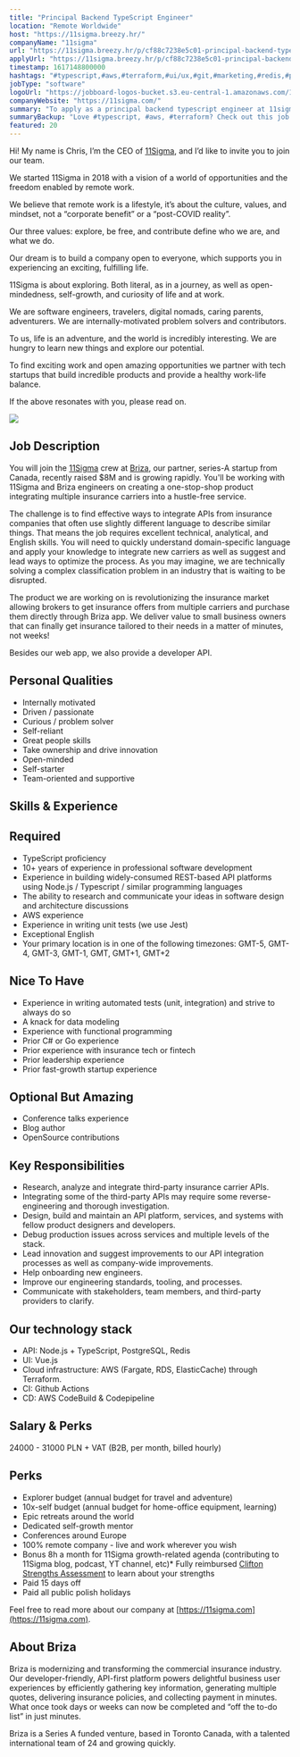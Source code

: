 ```yaml
---
title: "Principal Backend TypeScript Engineer"
location: "Remote Worldwide"
host: "https://11sigma.breezy.hr/"
companyName: "11sigma"
url: "https://11sigma.breezy.hr/p/cf88c7238e5c01-principal-backend-typescript-engineer"
applyUrl: "https://11sigma.breezy.hr/p/cf88c7238e5c01-principal-backend-typescript-engineer/apply"
timestamp: 1617148800000
hashtags: "#typescript,#aws,#terraform,#ui/ux,#git,#marketing,#redis,#postgresql,#office,#analysis"
jobType: "software"
logoUrl: "https://jobboard-logos-bucket.s3.eu-central-1.amazonaws.com/11sigma"
companyWebsite: "https://11sigma.com/"
summary: "To apply as a principal backend typescript engineer at 11sigma, you preferably need to have 10+ years of experience in professional software development."
summaryBackup: "Love #typescript, #aws, #terraform? Check out this job post!"
featured: 20
---
```


Hi! My name is Chris, I’m the CEO of [11Sigma](https://11sigma.com/), and I’d like to invite you to join our team.

We started 11Sigma in 2018 with a vision of a world of opportunities and the freedom enabled by remote work.

We believe that remote work is a lifestyle, it’s about the culture, values, and mindset, not a “corporate benefit” or a “post-COVID reality”.

Our three values: explore, be free, and contribute define who we are, and what we do.

Our dream is to build a company open to everyone, which supports you in experiencing an exciting, fulfilling life.

11Sigma is about exploring. Both literal, as in a journey, as well as open-mindedness, self-growth, and curiosity of life and at work.

We are software engineers, travelers, digital nomads, caring parents, adventurers. We are internally-motivated problem solvers and contributors.

To us, life is an adventure, and the world is incredibly interesting. We are hungry to learn new things and explore our potential.

To find exciting work and open amazing opportunities we partner with tech startups that build incredible products and provide a healthy work-life balance.

If the above resonates with you, please read on.

![](https://gallery-cdn.breezy.hr/7d73b/191120-dark-text-contained.png)

## Job Description

You will join the [11Sigma](https://11sigma.com/) crew at [Briza](http://briza.com), our partner, series-A startup from Canada, recently raised $8M and is growing rapidly. You'll be working with 11Sigma and Briza engineers on creating a one-stop-shop product integrating multiple insurance carriers into a hustle-free service.

The challenge is to find effective ways to integrate APIs from insurance companies that often use slightly different language to describe similar things. That means the job requires excellent technical, analytical, and English skills. You will need to quickly understand domain-specific language and apply your knowledge to integrate new carriers as well as suggest and lead ways to optimize the process. As you may imagine, we are technically solving a complex classification problem in an industry that is waiting to be disrupted.

The product we are working on is revolutionizing the insurance market allowing brokers to get insurance offers from multiple carriers and purchase them directly through Briza app. We deliver value to small business owners that can finally get insurance tailored to their needs in a matter of minutes, not weeks!

Besides our web app, we also provide a developer API.

## Personal Qualities

*   Internally motivated
*   Driven / passionate
*   Curious / problem solver
*   Self-reliant
*   Great people skills
*   Take ownership and drive innovation
*   Open-minded
*   Self-starter
*   Team-oriented and supportive

## Skills & Experience

## Required

*   TypeScript proficiency
*   10+ years of experience in professional software development
*   Experience in building widely-consumed REST-based API platforms using Node.js / Typescript / similar programming languages
*   The ability to research and communicate your ideas in software design and architecture discussions
*   AWS experience
*   Experience in writing unit tests (we use Jest)
*   Exceptional English
*   Your primary location is in one of the following timezones: GMT-5, GMT-4, GMT-3, GMT-1, GMT, GMT+1, GMT+2

## Nice To Have

*   Experience in writing automated tests (unit, integration) and strive to always do so
*   A knack for data modeling
*   Experience with functional programming
*   Prior C# or Go experience
*   Prior experience with insurance tech or fintech
*   Prior leadership experience
*   Prior fast-growth startup experience

## Optional But Amazing

*   Conference talks experience
*   Blog author
*   OpenSource contributions

## Key Responsibilities

*   Research, analyze and integrate third-party insurance carrier APIs.
*   Integrating some of the third-party APIs may require some reverse-engineering and thorough investigation.
*   Design, build and maintain an API platform, services, and systems with fellow product designers and developers.
*   Debug production issues across services and multiple levels of the stack.
*   Lead innovation and suggest improvements to our API integration processes as well as company-wide improvements.
*   Help onboarding new engineers.
*   Improve our engineering standards, tooling, and processes.
*   Communicate with stakeholders, team members, and third-party providers to clarify.

## Our technology stack

*   API: Node.js + TypeScript, PostgreSQL, Redis
*   UI: Vue.js
*   Cloud infrastructure: AWS (Fargate, RDS, ElasticCache) through Terraform.
*   CI: Github Actions
*   CD: AWS CodeBuild & Codepipeline

## Salary & Perks

24000 - 31000 PLN + VAT (B2B, per month, billed hourly)

## Perks

*   Explorer budget (annual budget for travel and adventure)
*   10x-self budget (annual budget for home-office equipment, learning)
*   Epic retreats around the world
*   Dedicated self-growth mentor
*   Conferences around Europe
*   100% remote company - live and work wherever you wish
*   Bonus 8h a month for 11Sigma growth-related agenda (contributing to 11Sigma blog, podcast, YT channel, etc)*   Fully reimbursed [Clifton Strengths Assessment](https://www.gallup.com/cliftonstrengths/en/253676/how-cliftonstrengths-works.aspx) to learn about your strengths
*   Paid 15 days off
*   Paid all public polish holidays

Feel free to read more about our company at [https://11sigma.com](https://11sigma.com).

## About Briza

Briza is modernizing and transforming the commercial insurance industry. Our developer-friendly, API-first platform powers delightful business user experiences by efficiently gathering key information, generating multiple quotes, delivering insurance policies, and collecting payment in minutes. What once took days or weeks can now be completed and “off the to-do list” in just minutes.

Briza is a Series A funded venture, based in Toronto Canada, with a talented international team of 24 and growing quickly.
